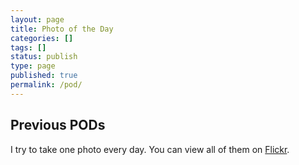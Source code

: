 ```yaml
---
layout: page
title: Photo of the Day
categories: []
tags: []
status: publish
type: page
published: true
permalink: /pod/
---
```

<div class="row">
    <div id="today-div">
        <a href="" target="_blank" id="today-link"><img id="today" style="display:none"/></a>
        <p id="today-description"></p>
    </div>
</div>
<div class="row">
    <h2>Previous PODs</h2>
    <p>I try to take one photo every day. You can view all of them on <a href="https://secure.flickr.com/photos/103377679@N03/sets/72157642172999344/">Flickr</a>.</p>
    <div id="pods" class="gallery"></div>
    <div class="pod-nav">
        <a href="#" id="prev-link" style="display:none"><< Prev </a>
        <a href="#" id="more-link" style="display:none">Next >> </a>
    </div>

</div>
<div class="row">

</div>
<script src="/js/jquery.colorbox-min.js"></script>
<script type="text/javascript">

$('#today').bind('load', function(){
    $(this).fadeIn()
})

$('#more-link, #prev-link').click(function(e){
    e.preventDefault()
    fetchImages($(this).data('page'))
    return false;
})

$(document).ready(function(){
    fetchImages(1)
    flickr_url = 'https://api.flickr.com/services/rest/?method=flickr.people.getPhotos&api_key=377b339d6924ffa502236994dfe17e2c&user_id=103377679%40N03&min_taken_date=1393632000&extras=description%2C+date_upload%2C+date_taken%2C+url_sq%2C+url_t%2C+url_s%2C+url_q%2C+url_m%2C+url_n%2C+url_z%2C+url_c%2C+url_l%2C+url_o&per_page=1&page=1&format=json&nojsoncallback=1'
    $.getJSON(flickr_url, function(data){
        $("#today-link").attr('href', data.photos.photo[0].url_o)
        $("#today").attr('src', data.photos.photo[0].url_l)
        $("#today-description").html('"' + data.photos.photo[0].title + '"')
   })
})

function fetchImages(page){
    $("#pods").html('')
    per_page = 10
    if(page == 1)
        per_page = 11
    flickr_url = 'https://api.flickr.com/services/rest/?method=flickr.people.getPhotos&api_key=377b339d6924ffa502236994dfe17e2c&user_id=103377679%40N03&min_taken_date=1393632000&extras=description%2C+date_upload%2C+date_taken%2C+url_sq%2C+url_t%2C+url_s%2C+url_q%2C+url_m%2C+url_n%2C+url_z%2C+url_c%2C+url_l%2C+url_o&per_page=' + per_page + '&page=' + page + '&format=json&nojsoncallback=1'
    var jqxhr = $.getJSON(flickr_url, function(data){
        photos = data.photos.photo
        page = parseInt(data.photos.page)
        if(data.photos.pages > page){
            $("#more-link").show()
            $("#more-link").data("page", page + 1)
        }else {
            $("#more-link").hide()
        }
        if(page > 1){
            $("#prev-link").show()
            $("#prev-link").data("page", page - 1)
        }else{
            $("#prev-link").hide()
        }
        if(page == 1)
            photos.shift()
        for(image in photos){
            var item = $('<figure class="pod-item-wrapper"><a target="_blank" data-large="' + photos[image].url_o + '"title="' + photos[image].title + '" href="' + photos[image].url_l + '"><img src="' + photos[image].url_s + '" rel="gal" /></a></figure>').hide().fadeIn(2000)
            $('#pods').append(item)
        }
    })

    jqxhr.done(function(){
        $('div.gallery > figure > a').colorbox({rel:'gal', maxWidth: '90%', maxHeight: '85%', scalePhotos: true, title: function(){
                var url = $(this).attr('data-large');
                var title = $(this).attr('title');
                return '<a href="' + url + '" target="_blank">' + title + '</a>';
            },
        })
    })
}
</script>
